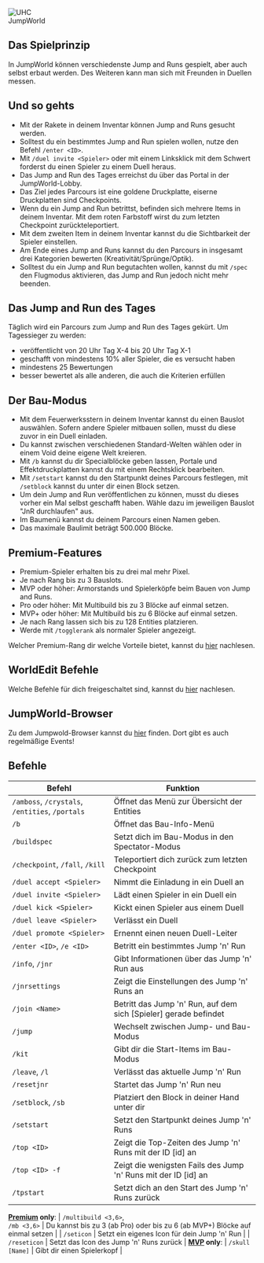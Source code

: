 <div class="banner-wrapper">
    <img alt="UHC" src="../img/JumpWorld.png">
    <div class="banner-text">JumpWorld</div>
</div>

## Das Spielprinzip
In JumpWorld können verschiedenste Jump and Runs gespielt, aber auch selbst erbaut werden. Des Weiteren kann man sich mit Freunden in Duellen messen.

## Und so gehts
- Mit der Rakete in deinem Inventar können Jump and Runs gesucht werden.
- Solltest du ein bestimmtes Jump and Run spielen wollen, nutze den Befehl `/enter <ID>`.
- Mit `/duel invite <Spieler>` oder mit einem Linksklick mit dem Schwert forderst du einen Spieler zu einem Duell heraus.
- Das Jump and Run des Tages erreichst du über das Portal in der JumpWorld-Lobby.
- Das Ziel jedes Parcours ist eine goldene Druckplatte, eiserne Druckplatten sind Checkpoints.
- Wenn du ein Jump and Run betrittst, befinden sich mehrere Items in deinem Inventar. Mit dem roten Farbstoff wirst du zum letzten Checkpoint zurückteleportiert.
- Mit dem zweiten Item in deinem Inventar kannst du die Sichtbarkeit der Spieler einstellen.
- Am Ende eines Jump and Runs kannst du den Parcours in insgesamt drei Kategorien bewerten (Kreativität/Sprünge/Optik).
- Solltest du ein Jump and Run begutachten wollen, kannst du mit `/spec` den Flugmodus aktivieren, das Jump and Run jedoch nicht mehr beenden.

## Das Jump and Run des Tages
Täglich wird ein Parcours zum Jump and Run des Tages gekürt.
Um Tagessieger zu werden:

- veröffentlicht von 20 Uhr Tag X-4 bis 20 Uhr Tag X-1
- geschafft von mindestens 10% aller Spieler, die es versucht haben
- mindestens 25 Bewertungen
- besser bewertet als alle anderen, die auch die Kriterien erfüllen

## Der Bau-Modus
- Mit dem Feuerwerksstern in deinem Inventar kannst du einen Bauslot auswählen. Sofern andere Spieler mitbauen sollen, musst du diese zuvor in ein Duell einladen.
- Du kannst zwischen verschiedenen Standard-Welten wählen oder in einem Void deine eigene Welt kreieren.
- Mit `/b` kannst du dir Specialblöcke geben lassen, Portale und Effektdruckplatten kannst du mit einem Rechtsklick bearbeiten.
- Mit `/setstart` kannst du den Startpunkt deines Parcours festlegen, mit `/setblock` kannst du unter dir einen Block setzen.
- Um dein Jump and Run veröffentlichen zu können, musst du dieses vorher ein Mal selbst geschafft haben. Wähle dazu im jeweiligen Bauslot "JnR durchlaufen" aus.
- Im Baumenü kannst du deinem Parcours einen Namen geben.
- Das maximale Baulimit beträgt 500.000 Blöcke.

## Premium-Features
- Premium-Spieler erhalten bis zu drei mal mehr Pixel.
- Je nach Rang bis zu 3 Bauslots.
- <span class='mvp'>MVP</span> oder höher: Armorstands und Spielerköpfe beim Bauen von Jump and Runs.
- <span class='pro'>Pro</span> oder höher: Mit Multibuild bis zu 3 Blöcke auf einmal setzen.
- <span class='mvp'>MVP+</span> oder höher: Mit Multibuild bis zu 6 Blöcke auf einmal setzen.
- Je nach Rang lassen sich bis zu 128 Entities platzieren.
- Werde mit `/togglerank` als normaler Spieler angezeigt.

Welcher Premium-Rang dir welche Vorteile bietet, kannst du [hier](/ranks/premium/) nachlesen.

## WorldEdit Befehle
Welche Befehle für dich freigeschaltet sind, kannst du [hier](https://jumpworld.timolia.de/commands/worldedit) nachlesen.

## JumpWorld-Browser
Zu dem Jumpwold-Browser kannst du [hier](https://jumpworld.timolia.de/home) finden. Dort gibt es auch regelmäßige Events!

## Befehle
| Befehl | Funktion |
| ------ | -------- |
| `/amboss`, `/crystals`, `/entities`, `/portals` | Öffnet das Menü zur Übersicht der Entities |
| `/b`                            | Öffnet das Bau-Info-Menü |
| `/buildspec`                    | Setzt dich im Bau-Modus in den Spectator-Modus |
| `/checkpoint`, `/fall`, `/kill` | Teleportiert dich zurück zum letzten Checkpoint |
| `/duel accept <Spieler>`        | Nimmt die Einladung in ein Duell an |
| `/duel invite <Spieler>`        | Lädt einen Spieler in ein Duell ein |
| `/duel kick <Spieler>`          | Kickt einen Spieler aus einem Duell |
| `/duel leave <Spieler>`         | Verlässt ein Duell |
| `/duel promote <Spieler>`       | Ernennt einen neuen Duell-Leiter |
| `/enter <ID>`, `/e <ID>`        | Betritt ein bestimmtes Jump 'n' Run |
| `/info`, `/jnr`                 | Gibt Informationen über das Jump 'n' Run aus |
| `/jnrsettings`                  | Zeigt die Einstellungen des Jump 'n' Runs an |
| `/join <Name>`                  | Betritt das Jump 'n' Run, auf dem sich [Spieler] gerade befindet |
| `/jump`                         | Wechselt zwischen Jump- und Bau-Modus |
| `/kit`                          | Gibt dir die Start-Items im Bau-Modus |
| `/leave`, `/l`                  | Verlässt das aktuelle Jump 'n' Run |
| `/resetjnr`                     | Startet das Jump 'n' Run neu |
| `/setblock`, `/sb`              | Platziert den Block in deiner Hand unter dir |
| `/setstart`                     | Setzt den Startpunkt deines Jump 'n' Runs |
| `/top <ID>`                     | Zeigt die Top-Zeiten des Jump 'n' Runs mit der ID [id] an |
| `/top <ID> -f`                  | Zeigt die wenigsten Fails des Jump 'n' Runs mit der ID [id] an |
| `/tpstart`                      | Setzt dich an den Start des Jump 'n' Runs zurück |
**[Premium](/ranks/premium/) only**:
| `/multibuild <3,6>`,<br>`/mb <3,6>` | Du kannst bis zu 3 (ab <span class="pro">Pro</span>) oder bis zu 6 (ab <span class="mvp">MVP+</span>) Blöcke auf einmal setzen |
| `/seticon`                      | Setzt ein eigenes Icon für dein Jump 'n' Run |
| `/reseticon`                    | Setzt das Icon des Jump 'n' Runs zurück |
**[<span class='mvp'>MVP</span>](/ranks/premium/) only**:
| `/skull [Name]`                 | Gibt dir einen Spielerkopf |
